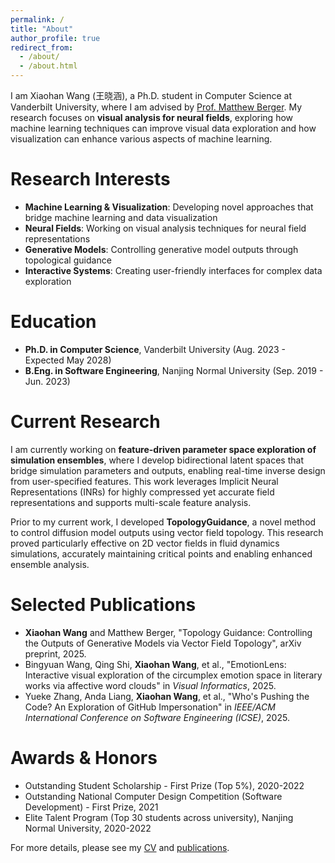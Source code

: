 ```yaml
---
permalink: /
title: "About"
author_profile: true
redirect_from: 
  - /about/
  - /about.html
---
```


I am Xiaohan Wang (王晓涵), a Ph.D. student in Computer Science at Vanderbilt University, where I am advised by [Prof. Matthew Berger](https://engineering.vanderbilt.edu/bio/?pid=matthew-berger). My research focuses on **visual analysis for neural fields**, exploring how machine learning techniques can improve visual data exploration and how visualization can enhance various aspects of machine learning.

Research Interests
======
- **Machine Learning & Visualization**: Developing novel approaches that bridge machine learning and data visualization
- **Neural Fields**: Working on visual analysis techniques for neural field representations
- **Generative Models**: Controlling generative model outputs through topological guidance
- **Interactive Systems**: Creating user-friendly interfaces for complex data exploration

Education
======
- **Ph.D. in Computer Science**, Vanderbilt University (Aug. 2023 - Expected May 2028)
- **B.Eng. in Software Engineering**, Nanjing Normal University (Sep. 2019 - Jun. 2023)

Current Research
======
I am currently working on **feature-driven parameter space exploration of simulation ensembles**, where I develop bidirectional latent spaces that bridge simulation parameters and outputs, enabling real-time inverse design from user-specified features. This work leverages Implicit Neural Representations (INRs) for highly compressed yet accurate field representations and supports multi-scale feature analysis.

Prior to my current work, I developed **TopologyGuidance**, a novel method to control diffusion model outputs using vector field topology. This research proved particularly effective on 2D vector fields in fluid dynamics simulations, accurately maintaining critical points and enabling enhanced ensemble analysis.

Selected Publications
======
- **Xiaohan Wang** and Matthew Berger, "Topology Guidance: Controlling the Outputs of Generative Models via Vector Field Topology", arXiv preprint, 2025.
- Bingyuan Wang, Qing Shi, **Xiaohan Wang**, et al., "EmotionLens: Interactive visual exploration of the circumplex emotion space in literary works via affective word clouds" in *Visual Informatics*, 2025.
- Yueke Zhang, Anda Liang, **Xiaohan Wang**, et al., "Who's Pushing the Code? An Exploration of GitHub Impersonation" in *IEEE/ACM International Conference on Software Engineering (ICSE)*, 2025.

Awards & Honors
======
- Outstanding Student Scholarship - First Prize (Top 5%), 2020-2022
- Outstanding National Computer Design Competition (Software Development) - First Prize, 2021
- Elite Talent Program (Top 30 students across university), Nanjing Normal University, 2020-2022

For more details, please see my [CV](/cv/) and [publications](/publications/).
